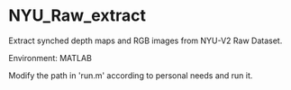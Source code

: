 # NYU_Raw_extract
Extract synched depth maps and RGB images from NYU-V2 Raw Dataset.  


Environment: MATLAB   
  
Modify the path in 'run.m' according to personal needs and run it.
